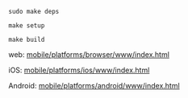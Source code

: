 `sudo make deps`

`make setup`

`make build`


web: [mobile/platforms/browser/www/index.html](mobile/platforms/browser/www/index.html)

iOS: [mobile/platforms/ios/www/index.html](mobile/platforms/browser/www/index.html)

Android: [mobile/platforms/android/www/index.html](mobile/platforms/browser/www/index.html)